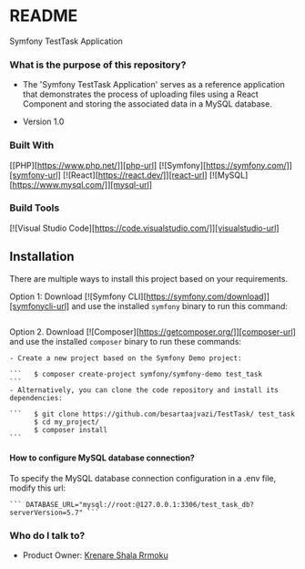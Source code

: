 # README #

Symfony TestTask Application

### What is the purpose of this repository? ###

* The 'Symfony TestTask Application' serves as a reference application that demonstrates the process of uploading files using a React Component and storing the associated data in a MySQL database.

* Version 1.0

### Built With ###

[[PHP][https://www.php.net/]][php-url]
[![Symfony][https://symfony.com/]][symfony-url]
[![React][https://react.dev/]][react-url]
[![MySQL][https://www.mysql.com/]][mysql-url]

### Build Tools

[![Visual Studio Code][https://code.visualstudio.com/]][visualstudio-url]


## Installation ##

There are multiple ways to install this project based on your requirements.

Option 1: Download [![Symfony CLI][https://symfony.com/download]][symfonycli-url] and use the installed `symfony` binary to run this command:
```    $ symfony new --demo test_task
```

Option 2. Download [![Composer][https://getcomposer.org/]][composer-url]  and use the installed `composer` binary to run these commands:

    - Create a new project based on the Symfony Demo project:

    ```   $ composer create-project symfony/symfony-demo test_task
    ```
    - Alternatively, you can clone the code repository and install its dependencies:

    ```   $ git clone https://github.com/besartaajvazi/TestTask/ test_task
          $ cd my_project/
          $ composer install
    ```

#### How to configure MySQL database connection?

To specify the MySQL database connection configuration in a .env file, modify this url:

    ``` DATABASE_URL="mysql://root:@127.0.0.1:3306/test_task_db?serverVersion=5.7" ```


### Who do I talk to? ###
* Product Owner: [Krenare Shala Rrmoku](mailto:krenare.shala@elba-tech.com) 

[php-url]: https://img.shields.io/static/v1?message=PHP&logo=php&labelColor=5c5c5c&color=#777BB4&logoColor=white&label=%20
[react-url]: https://img.shields.io/static/v1?message=React&logo=react&labelColor=5c5c5c&color=1182c3&logoColor=white&label=%20
[symfony-url]: https://img.shields.io/static/v1?message=Symfony&logo=symfony&labelColor=5c5c5c&color=#000000&logoColor=white&label=%20
[mysql-url]: https://img.shields.io/static/v1?message=MySQL&logo=mysql&labelColor=5c5c5c&color=#777BB4&logoColor=white&label=%20
[checkstyle.sourceforge.io]: https://img.shields.io/badge/Checkstyle-fdc205?style=for-the-badge
[checkstyle-url]: https://checkstyle.sourceforge.io/
[visualstudio-url]: https://img.shields.io/static/v1?message=Visual%20Studio%20Code&logo=visualstudiocode&labelColor=5C2D91&color=#777BB4&logoColor=white&label=%20
[composer-url]: https://img.shields.io/static/v1?message=Composer&logo=composer&labelColor=885630&color=#885630&logoColor=white&label=%20
